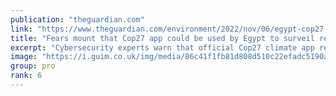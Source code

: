 ```yaml
---
publication: "theguardian.com"
link: "https://www.theguardian.com/environment/2022/nov/06/egypt-cop27-climate-surveillance-cybersecurity"
title: "Fears mount that Cop27 app could be used by Egypt to surveil regime’s critics"
excerpt: "Cybersecurity experts warn that official Cop27 climate app requires access to a user’s location, photos and even emails"
image: "https://i.guim.co.uk/img/media/86c41f1fb81d808d510c22efadc5190a2c983c91/0_168_3500_2101/master/3500.jpg?width=1200&height=630&quality=85&auto=format&fit=crop&overlay-align=bottom%2Cleft&overlay-width=100p&overlay-base64=L2ltZy9zdGF0aWMvb3ZlcmxheXMvdGctZGVmYXVsdC5wbmc&enable=upscale&s=5370386474664c08e88832ebb481e4b9"
group: pro
rank: 6
---
```

